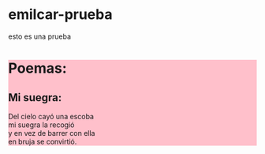 # emilcar-prueba
esto es una prueba

<style>
 .fondo{
  background-color: pink;
  }
</style>
<div class="fondo">
<h1>Poemas:</h1>
  <h2>Mi suegra:</h2>
  <p>
  Del cielo cayó una escoba <br>
  mi suegra la recogió<br>
  y en vez de barrer con ella<br>
  en bruja se convirtió.
  </p>
</div>
